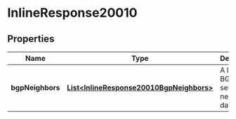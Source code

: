 
# InlineResponse20010

## Properties
Name | Type | Description | Notes
------------ | ------------- | ------------- | -------------
**bgpNeighbors** | [**List&lt;InlineResponse20010BgpNeighbors&gt;**](InlineResponse20010BgpNeighbors.md) | A list of BGP session neighbor data |  [optional]



